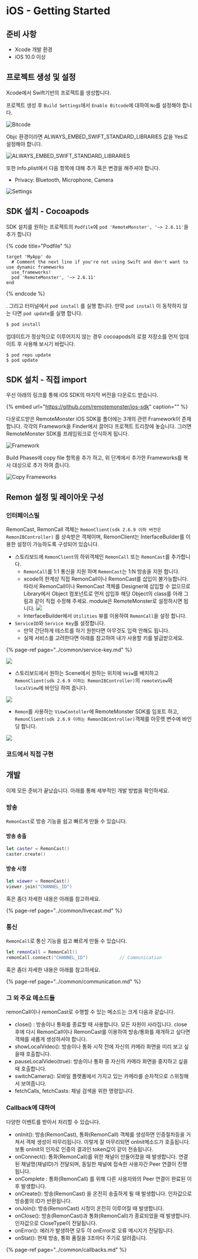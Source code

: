 # iOS - Getting Started

## 준비 사항

* Xcode 개발 환경
* iOS 10.0 이상

## 프로젝트 생성 및 설정

Xcode에서 Swift기반의 프로젝트를 생성합니다.

프로젝트 생성 후 `Build Settings`에서 `Enable Bitcode`에 대하여 `No`를 설정해야 합니다.

![Bitcode](../.gitbook/assets/ios_bitcode-1.png)

Objc 환경이라면 ALWAYS\_EMBED\_SWIFT\_STANDARD\_LIBRARIES 값을 Yes로 설정해야 합니다.

![ALWAYS\_EMBED\_SWIFT\_STANDARD\_LIBRARIES](../.gitbook/assets/2018-10-24-9.38.26.png)

또한 Info.plist에서 다음 항목에 대해 추가 혹은 변경을 해주셔야 합니다.

* Privacy: Bluetooth, Microphone, Camera

![Settings](../.gitbook/assets/ios_buildsettings-4.png)

## SDK 설치 - Cocoapods

SDK 설치를 원하는 프로젝트의 `Podfile`에 `pod 'RemoteMonster', '~> 2.6.11'`을 추가 합니다

{% code title="Podfile" %}
```text
target 'MyApp' do
  # Comment the next line if you're not using Swift and don't want to use dynamic frameworks
  use_frameworks!
  pod 'RemoteMonster', '~> 2.6.11'
end
```
{% endcode %}

. 그리고 터미널에서 `pod install` 를 실행 합니다. 만약 `pod install` 이 동작하지 않는 다면 `pod update`를 실행 합니다.

```bash
$ pod install
```



업데이트가 정상적으로 이루어지지 않는 경우 cocoapods의 로컬 저장소를 먼저 업데이트 후 사용해 보시기 바랍니다.

```text
$ pod repo update
$ pod update
```

## SDK 설치 - 직접 import

우선 아래의 링크를 통해 iOS SDK의 마지막 버전을 다운로드 받습니다.

{% embed url="https://github.com/remotemonster/ios-sdk" caption="" %}

다운로드받은 RemoteMonster iOS SDK를 폴더에는 3개의 관련 Framework이 존재합니다. 각각의 Framework을 Finder에서 끌어다 프로젝트 트리창에 놓습니다. 그러면 RemoteMonster SDK를 프레임워크로 인식하게 됩니다.

![Framework](../.gitbook/assets/ios_importframework-2%20%281%29.png)

Build Phases에 copy file 항목을 추가 하고, 위 단계에서 추가한 Frameworks를 복사 대상으로 추가 하여 줍니다.

![Copy Frameworks](../.gitbook/assets/copy_frameworks.png)

## Remon 설정 및 레이아웃 구성

### 인터페이스빌

RemonCast, RemonCall 객체는 `RemonClient(sdk 2.6.9 이하 버전은 RemonIBController)` 를 상속받은 객체이며,  RemonClient는 InterfaceBuilder를 이용한 설정이 가능하도록 구성되어 있습니다. 

* 스토리보드에 `RemonClient`의 하위객체인 `RemonCall` 또는 `RemonCast`를 추가합니다.
  * `RemonCall`를 1:1 통신을 지원 하며 `RemonCast`는 1:N 방송을 지원 합니다.
  * xcode의 한계상 직접 RemonCall이나 RemonCast를 삽입이 불가능합니다. 따라서 RemonCall이나 RemonCast 객체를 Designer에 삽입할 수 없으므로 Library에서 Object 컴포넌트로 먼저 삽입후 해당 Object의 class를 아래 그림과 같이 직접 수정해 주세요. module은 RemoteMonster로 설정하시면 됩니다. ![](../.gitbook/assets/ios_insertclass.png)
  * InterfaceBuilder에서 `Utilities` 뷰를 이용하여 `RemonCall`을 설정 합니다.
* `ServiceID`와 `Service Key`를 설정합니다.
  * 만약 간단하게 테스트를 하기 원한다면 아무것도 입력 안해도 됩니다.
  * 실제 서비스를 고려한다면 아래를 참고하여 내가 사용할 키를 발급받으세요.

{% page-ref page="../common/service-key.md" %}

![](../.gitbook/assets/assets_-lalxanhbadmg35tjnme_-ld6qhxe4uifrqyin4nc_-ld6qipiwo_7ear1le04_basic_config__3_.png)

* 스토리보드에서 원하는 Scene에서 원하는 위치에 `Veiw`를 배치하고 `RemonClient(sdk 2.6.9 이하는 RemonIBController)`의 `remoteView`와 `localView`에 바인딩 하여 줍니다.

![](../.gitbook/assets/basic_config3-2.png)

* `Remon`를 사용하는 `ViewContoller`에 RemoteMonster SDK를 임포트 하고, `RemonClient(sdk 2.6.9 이하는 RemonIBController)`객체를 아웃렛 변수에 바인딩 합니다.

![](../.gitbook/assets/config3.png)



### 코드에서 직접 구현



## 개발

이제 모든 준비가 끝났습니다. 아래를 통해 세부적인 개발 방법을 확인하세요.

### 방송

`RemonCast`로 방송 기능을 쉽고 빠르게 만들 수 있습니다.

#### 방송 송출

```swift
let caster = RemonCast()
caster.create()
```

#### 방송 시청

```swift
let viewer = RemonCast()
viewer.join("CHANNEL_ID")
```

혹은 좀더 자세한 내용은 아래를 참고하세요.

{% page-ref page="../common/livecast.md" %}

### 통신

`RemonCall`로 통신 기능을 쉽고 빠르게 만들 수 있습니다.

```swift
let remonCall = RemonCall()
remonCall.connect("CHANNEL_ID")            // Communication
```

혹은 좀더 자세한 내용은 아래를 참고하세요.

{% page-ref page="../common/communication.md" %}



### 그 외 주요 메소드들

remonCall이나 remonCast로 수행할 수 있는 메소드는 크게 다음과 같습니다.

* close\(\) : 방송이나 통화를 종료할 때 사용합니다. 모든 자원이 사라집니다. close 후에 다시 RemonCall이나 RemonCast를 이용하여 방송/통화를 재개하고 싶다면 객체를 새롭게 생성하셔야 합니다.
* showLocalVideo\(\): 방송이나 통화 시작 전에 자신의 카메라 화면을 미리 보고 싶을때 호출합니다.
* pauseLocalVideo\(true\): 방송이나 통화 중 자신의 카메라 화면을 중지하고 싶을 때 호출합니다.
* switchCamera\(\): 모바일 플랫폼에서 가지고 있는 카메라를 순차적으로 스위칭해서 보여줍니다.
* fetchCalls, fetchCasts: 채널 검색을 위한 명령입니다.

### Callback에 대하여

다양한 이벤트를 받아서 처리할 수 있습니다.

* onInit\(\): 방송\(RemonCast\), 통화\(RemonCall\) 객체를 생성하면 인증절차등을 거쳐서 객체 생성이 마무리됩니다. 이렇게 잘 마무리되면 onInit메소드가 호출됩니다. 보통 onInit의 인자로 인증의 결과인 token값이 같이 전송됩니다.
* onConnect\(\): 통화\(RemonCall\)를 위한 채널이 만들어졌을 때 발생합니다. 연결된 채널명\(채널ID\)가 전달되며, 동일한 채널에 접속한 사용자간 Peer 연결이 진행됩니다.
* onComplete : 통화\(RemonCall\) 를 위해 다른 사용자와의 Peer 연결이 완료된 이후 발생합니다.
* onCreate\(\): 방송\(RemonCast\) 을 온전히 송출하게 될 때 발생합니다. 인자값으로 방송룸의 ID가 반환됩니다.
* onJoin\(\): 방송\(RemonCast\) 시청이 온전히 이루어질 때 발생합니다.
* onClose\(\): 방송\(RemonCast\)과 통화\(RemonCall\)가 종료되었을 때 발생합니다. 인자값으로 CloseType이 전달됩니다.
* onError\(\): 에러가 발생하면 모두 이 onError로 오류 메시지가 전달됩니다. 
* onStat\(\): 현재 방송, 통화 품질을 3초마다 주기로 알려줍니다.

{% page-ref page="../common/callbacks.md" %}

